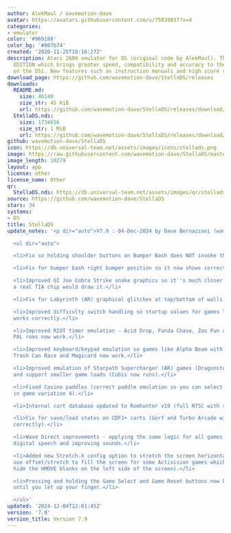 ```yaml
---
author: AlekMaul / wavemotion-dave
avatar: https://avatars.githubusercontent.com/u/75039837?v=4
categories:
- emulator
color: '#969188'
color_bg: '#807b74'
created: '2020-11-25T18:16:27Z'
description: Atari 2600 emulator for DS (original code by AlekMaul). This is the PHOENIX
  EDITION which brings greater speed, compatibility and accuracy to the emulation
  on the DSi. New features such as instruction manuals and high score support included!
download_page: https://github.com/wavemotion-dave/StellaDS/releases
downloads:
  README.md:
    size: 46140
    size_str: 45 KiB
    url: https://github.com/wavemotion-dave/StellaDS/releases/download/7.9/README.md
  StellaDS.nds:
    size: 1734656
    size_str: 1 MiB
    url: https://github.com/wavemotion-dave/StellaDS/releases/download/7.9/StellaDS.nds
github: wavemotion-dave/StellaDS
icon: https://db.universal-team.net/assets/images/icons/stellads.png
image: https://raw.githubusercontent.com/wavemotion-dave/StellaDS/master/arm9/gfx/bgTop.png
image_length: 10279
layout: app
license: other
license_name: Other
qr:
  StellaDS.nds: https://db.universal-team.net/assets/images/qr/stellads-nds.png
source: https://github.com/wavemotion-dave/StellaDS
stars: 34
systems:
- DS
title: StellaDS
update_notes: '<p dir="auto">V7.9 : 04-Dec-2024 by Dave Bernazzani (wavemotion)</p>

  <ul dir="auto">

  <li>Fix so holding shoulder buttons on Bumper Bash does NOT invoke the screen snapshot.</li>

  <li>Fix for bumper bash right bumper position so it now shows correctly.</li>

  <li>Improved GI Joe Cobra Strike snake graphics so it''s much closer to the way
  a real TIA chip would draw it.</li>

  <li>Fix for Labyrinth (AR) graphical glitches at top/bottom of walls.</li>

  <li>Improved difficulty switch handling so startup values for games like Asteroids
  works correctly.</li>

  <li>Improved RIOT timer emulation - Acid Drop, Panda Chase, Zoo Fun and a few other
  PAL roms now work.</li>

  <li>Improved keyboard/keypad emulation so games like Alpha Beam with Ernie, Oscar''s
  Trash Can Race and Magicard now work.</li>

  <li>Improved emulation of Starpath Supercharger (AR) games (Dragonstomper is random)
  and support smaller game loads (Cubis now runs).</li>

  <li>Fixed Casino paddles (correct paddle emulation so you can select all card positions
  in game variation 4).</li>

  <li>Internal cart database updated to Romhunter v19 (full NTSC with select PAL titles).</li>

  <li>Fix for save/load states on CDFJ+ carts (Gorf and Turbo Arcade will now save/load
  correctly).</li>

  <li>Wave Direct improvements - applying the same logic for all games that utilize
  digital speech and improving sounds.</li>

  <li>Added new Stretch-X config option to stretch the screen horizontally (you can
  use offset/stretch to fill the screen for some Activision games which purposely
  hide the HMOVE blanks on the left side of the screen).</li>

  <li>Pressing and holding the Game Select and Game Reset buttons now keeps them depressed
  until you let up your finger.</li>

  </ul>'
updated: '2024-12-04T12:01:45Z'
version: '7.9'
version_title: Version 7.9
---
```

